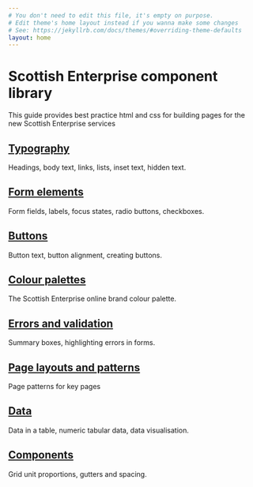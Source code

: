 ```yaml
---
# You don't need to edit this file, it's empty on purpose.
# Edit theme's home layout instead if you wanna make some changes
# See: https://jekyllrb.com/docs/themes/#overriding-theme-defaults
layout: home
---
```


<h1>Scottish Enterprise component library</h1>

<p>This guide provides best practice html and css for building pages for the new Scottish Enterprise services</p> 

<div class="row">
  <div class="link-block col-md-4">
    <h2><a href="typography/">Typography</a></h2>
    <p>Headings, body text, links, lists, inset text, hidden text.</p>
  </div>
  <div class="link-block col-md-4">
    <h2><a href="form-elements/">Form elements</a></h2>
    <p>Form fields, labels, focus states, radio buttons, checkboxes.</p>
  </div>
  <div class="link-block col-md-4">
    <h2><a href="buttons/">Buttons</a></h2>
    <p>Button text, button alignment, creating buttons.</p>
  </div>
</div>

<div class="row">
  <div class="link-block col-md-4">
    <h2><a href="colour-palettes/">Colour palettes</a></h2>
    <p>The Scottish Enterprise online brand colour palette.</p>
  </div>
  <div class="link-block col-md-4">
    <h2><a href="errors-validation/">Errors and validation</a></h2>
    <p>Summary boxes, highlighting errors in forms.</p>
  </div>
  <div class="link-block col-md-4">
    <h2><a href="page-patterns/">Page layouts and patterns</a></h2>
    <p>Page patterns for key pages</p>
  </div>
</div>

<div class="row">
  <div class="link-block col-md-4">
    <h2><a href="layout/">Data</a></h2>
    <p>Data in a table, numeric tabular data, data visualisation.</p>
  </div>
  <div class="link-block col-md-4">
    <h2><a href="components/">Components</a></h2>
    <p>Grid unit proportions, gutters and spacing.</p>
  </div>

</div>